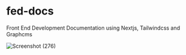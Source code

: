 # fed-docs
 Front End Development Documentation using  Nextjs, Tailwindcss and Graphcms
 
 
![Screenshot (276)](https://user-images.githubusercontent.com/38823874/166156988-30cb5f32-5972-490d-9874-307ba0510bea.png)
